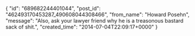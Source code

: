  {
   "id": "689682244401044",
   "post_id": "462493170453287_490608044308466",
   "from_name": "Howard Posehn",
   "message": "Also, ask your lawyer friend why he is a treasonous bastard sack of shit.",
   "created_time": "2014-07-04T22:09:17+0000"
 }
